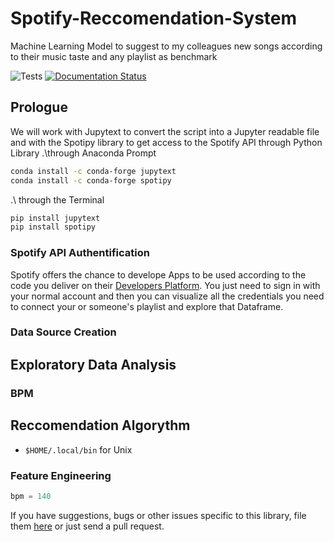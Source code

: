# Spotify-Reccomendation-System
Machine Learning Model to suggest to my colleagues new songs according to their music taste and any playlist as benchmark

![Tests](https://github.com/plamere/spotipy/workflows/Tests/badge.svg?branch=master) [![Documentation Status](https://readthedocs.org/projects/spotipy/badge/?version=latest)](https://spotipy.readthedocs.io/en/latest/?badge=latest)

## Prologue 

We will work with Jupytext to convert the script into a Jupyter readable file and with the Spotipy library to get access to the Spotify API through Python Library
.\through Anaconda Prompt
```bash
conda install -c conda-forge jupytext
conda install -c conda-forge spotipy
```

.\ through the Terminal
```bash
pip install jupytext
pip install spotipy
```

### Spotify API Authentification

Spotify offers the chance to develope Apps to be used according to the code you deliver on their [Developers Platform](https://developer.spotify.com/dashboard/). You just need to sign in with your normal account and then you can visualize all the credentials you need to connect your or someone's playlist and explore that Dataframe.

### Data Source Creation

## Exploratory Data Analysis

### BPM

## Reccomendation Algorythm
- `$HOME/.local/bin` for Unix

### Feature Engineering

```python
bpm = 140
```

If you have suggestions, bugs or other issues specific to this library, file them [here](https://github.com/DataStrander/Spotify-Reccomendation-System/issues) or just send a pull request.
